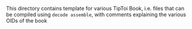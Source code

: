 This directory contains template for various TipToi Book, i.e. files that can
be compiled using `decode assemble`, with comments explaining the various OIDs
of the book
